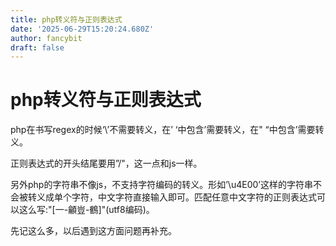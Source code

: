 ```yaml
---
title: php转义符与正则表达式
date: '2025-06-29T15:20:24.680Z'
author: fancybit
draft: false
---
```

<div class="header"><h1 class="single-title animate__animated animate__pulse animate__faster">php转义符与正则表达式</h1></div>

<div class="content" id="content"><p>php在书写regex的时候‘\’不需要转义，在’ ‘中包含’需要转义，在" “中包含’需要转义。</p><p>正则表达式的开头结尾要用”/"，这一点和js一样。&nbsp;</p><p>另外php的字符串不像js，不支持字符编码的转义。形如’\u4E00’这样的字符串不会被转义成单个字符，中文字符直接输入即可。匹配任意中文字符的正则表达式可以这么写:"[一-龥豈-鶴]"(utf8编码)。</p><p>先记这么多，以后遇到这方面问题再补充。&nbsp;</p><!-- raw HTML omitted --></div>

